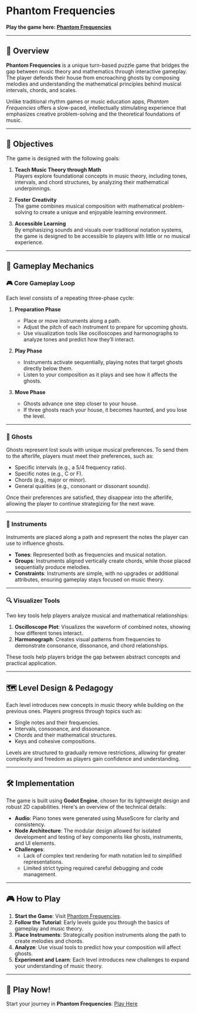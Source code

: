 # Phantom Frequencies

**Play the game here: [Phantom Frequencies](https://bsggame.vercel.app/)**

---

## 📖 Overview

**Phantom Frequencies** is a unique turn-based puzzle game that bridges the gap between music theory and mathematics through interactive gameplay. The player defends their house from encroaching ghosts by composing melodies and understanding the mathematical principles behind musical intervals, chords, and scales. 

Unlike traditional rhythm games or music education apps, *Phantom Frequencies* offers a slow-paced, intellectually stimulating experience that emphasizes creative problem-solving and the theoretical foundations of music.

---

## 🎯 Objectives

The game is designed with the following goals:

1. **Teach Music Theory through Math**  
   Players explore foundational concepts in music theory, including tones, intervals, and chord structures, by analyzing their mathematical underpinnings.

2. **Foster Creativity**  
   The game combines musical composition with mathematical problem-solving to create a unique and enjoyable learning environment.

3. **Accessible Learning**  
   By emphasizing sounds and visuals over traditional notation systems, the game is designed to be accessible to players with little or no musical experience.

---

## 🧩 Gameplay Mechanics

### 🎮 Core Gameplay Loop
Each level consists of a repeating three-phase cycle:

1. **Preparation Phase**  
   - Place or move instruments along a path.  
   - Adjust the pitch of each instrument to prepare for upcoming ghosts.  
   - Use visualization tools like oscilloscopes and harmonographs to analyze tones and predict how they’ll interact.  

2. **Play Phase**  
   - Instruments activate sequentially, playing notes that target ghosts directly below them.  
   - Listen to your composition as it plays and see how it affects the ghosts.  

3. **Move Phase**  
   - Ghosts advance one step closer to your house.  
   - If three ghosts reach your house, it becomes haunted, and you lose the level.  

---

### 👻 Ghosts
Ghosts represent lost souls with unique musical preferences. To send them to the afterlife, players must meet their preferences, such as:  
- Specific intervals (e.g., a 5/4 frequency ratio).  
- Specific notes (e.g., C or F).  
- Chords (e.g., major or minor).  
- General qualities (e.g., consonant or dissonant sounds).  

Once their preferences are satisfied, they disappear into the afterlife, allowing the player to continue strategizing for the next wave.

---

### 🎵 Instruments
Instruments are placed along a path and represent the notes the player can use to influence ghosts.  
- **Tones**: Represented both as frequencies and musical notation.  
- **Groups**: Instruments aligned vertically create chords, while those placed sequentially produce melodies.  
- **Constraints**: Instruments are simple, with no upgrades or additional attributes, ensuring gameplay stays focused on music theory.

---

### 🔍 Visualizer Tools
Two key tools help players analyze musical and mathematical relationships:  
1. **Oscilloscope Plot**: Visualizes the waveform of combined notes, showing how different tones interact.  
2. **Harmonograph**: Creates visual patterns from frequencies to demonstrate consonance, dissonance, and chord relationships.  

These tools help players bridge the gap between abstract concepts and practical application.

---

## 🗺️ Level Design & Pedagogy

Each level introduces new concepts in music theory while building on the previous ones. Players progress through topics such as:  
- Single notes and their frequencies.  
- Intervals, consonance, and dissonance.  
- Chords and their mathematical structures.  
- Keys and cohesive compositions.  

Levels are structured to gradually remove restrictions, allowing for greater complexity and freedom as players gain confidence and understanding.

---

## 🛠️ Implementation

The game is built using **Godot Engine**, chosen for its lightweight design and robust 2D capabilities. Here's an overview of the technical details:  

- **Audio**: Piano tones were generated using MuseScore for clarity and consistency.  
- **Node Architecture**: The modular design allowed for isolated development and testing of key components like ghosts, instruments, and UI elements.  
- **Challenges**:  
  - Lack of complex text rendering for math notation led to simplified representations.  
  - Limited strict typing required careful debugging and code management.  

---

## 🎮 How to Play

1. **Start the Game**: Visit [Phantom Frequencies](https://bsggame.vercel.app/).  
2. **Follow the Tutorial**: Early levels guide you through the basics of gameplay and music theory.  
3. **Place Instruments**: Strategically position instruments along the path to create melodies and chords.  
4. **Analyze**: Use visual tools to predict how your composition will affect ghosts.  
5. **Experiment and Learn**: Each level introduces new challenges to expand your understanding of music theory.  

---

## 🔗 Play Now!

Start your journey in **Phantom Frequencies**: [Play Here](https://bsggame.vercel.app/)

